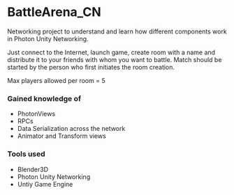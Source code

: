 # BattleArena_CN


Networking project to understand and learn how different components work in Photon Unity Networking.

Just connect to the Internet, launch game, create room with a name and distribute it to your friends with whom you want to battle.
Match should be started by the person who first initiates the room creation.

Max players allowed per room = 5

### Gained knowledge of

* PhotonViews
* RPCs
* Data Serialization across the network
* Animator and Transform views

### Tools used

* Blender3D
* Photon Unity Networking
* Untiy Game Engine
